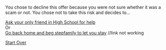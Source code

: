 You chose to decline this offer because you were not sure whether it was a scam or not. You chose not to take this risk and decides to...

[Ask your only friend in High School for help](friend.md)  
Or  
[Go back home and beg stepfamily to let you stay](step-family.md) //link not working

[Start Over](../kicked-out.md)